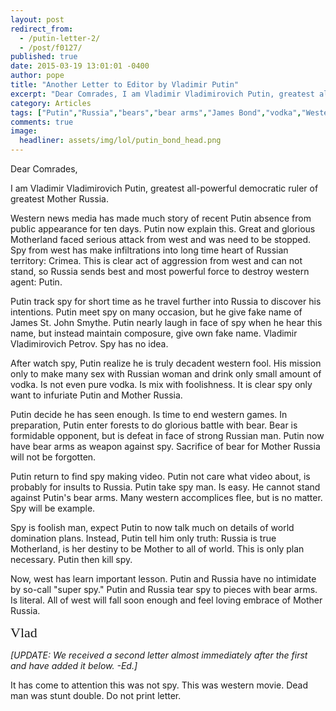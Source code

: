 ```yaml
---
layout: post
redirect_from: 
  - /putin-letter-2/
  - /post/f0127/
published: true
date: 2015-03-19 13:01:01 -0400
author: pope
title: "Another Letter to Editor by Vladimir Putin"
excerpt: "Dear Comrades, I am Vladimir Vladimirovich Putin, greatest all-powerful democratic ruler of greatest Mother Russia.Western news media has made much story of recent Putin absence from public appearance for ten days. Putin now explain this."
category: Articles
tags: ["Putin","Russia","bears","bear arms","James Bond","vodka","Western propaganda","distinguishing movies from reality"]
comments: true 
image:
  headliner: assets/img/lol/putin_bond_head.png
---
```


Dear Comrades,

I am Vladimir Vladimirovich Putin, greatest all-powerful democratic ruler of greatest Mother Russia.

Western news media has made much story of recent Putin absence from public appearance for ten days. Putin now explain this. Great and glorious Motherland faced serious attack from west and was need to be stopped. Spy from west has make infiltrations into long time heart of Russian territory: Crimea. This is clear act of aggression from west and can not stand, so Russia sends best and most powerful force to destroy western agent: Putin.

Putin track spy for short time as he travel further into Russia to discover his intentions. Putin meet spy on many occasion, but he give fake name of James St. John Smythe. Putin nearly laugh in face of spy when he hear this name, but instead maintain composure, give own fake name. Vladimir Vladimirovich Petrov. Spy has no idea.

After watch spy, Putin realize he is truly decadent western fool. His mission only to make many sex with Russian woman and drink only small amount of vodka. Is not even pure vodka. Is mix with foolishness. It is clear spy only want to infuriate Putin and Mother Russia.

Putin decide he has seen enough. Is time to end western games. In preparation, Putin enter forests to do glorious battle with bear. Bear is formidable opponent, but is defeat in face of strong Russian man. Putin now have bear arms as weapon against spy. Sacrifice of bear for Mother Russia will not be forgotten.

Putin return to find spy making video. Putin not care what video about, is probably for insults to Russia. Putin take spy man. Is easy. He cannot stand against Putin's bear arms. Many western accomplices flee, but is no matter. Spy will be example.

Spy is foolish man, expect Putin to now talk much on details of world domination plans. Instead, Putin tell him only truth: Russia is true Motherland, is her destiny to be Mother to all of world. This is only plan necessary. Putin then kill spy.

Now, west has learn important lesson. Putin and Russia have no intimidate by so-call "super spy." Putin and Russia tear spy to pieces with bear arms. Is literal. All of west will fall soon enough and feel loving embrace of Mother Russia.

<span style="font-size:22px; font-family:cursive;">Vlad</span>

  

_\[UPDATE: We received a second letter almost immediately after the first and have added it below. -Ed.\]_

It has come to attention this was not spy. This was western movie. Dead man was stunt double. Do not print letter.